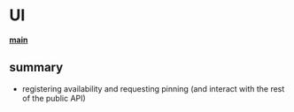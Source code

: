 # UI
**[main](../README.md)**


## summary
- registering availability and requesting pinning (and interact with the rest of the public API)